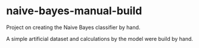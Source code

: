 # naive-bayes-manual-build
Project on creating the Naive Bayes classifier by hand.

A simple artificial dataset and calculations by the model were build by hand.

